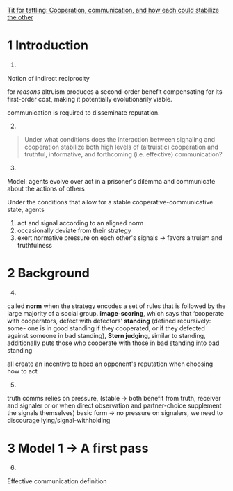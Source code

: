 
[Tit for tattling: Cooperation, communication, and how each could stabilize the other](https://arxiv.org/pdf/2201.06792)

# 1 Introduction
1.
Notion of indirect reciprocity

for *reasons* altruism produces a second-order benefit compensating for
its first-order cost, making it potentially evolutionarily viable.

communication is required to disseminate reputation.

2.
> Under what conditions does the interaction between signaling and cooperation stabilize both high levels of (altruistic) cooperation and truthful, informative, and forthcoming (i.e. effective) communication?

3.
Model:
agents evolve over act in a prisoner's dilemma and communicate about the actions of others

Under the conditions that allow for a stable cooperative-communicative state, agents
1. act and signal according to an aligned norm
2. occasionally deviate from their strategy
3. exert normative pressure on each other's signals -> favors altruism and truthfulness

# 2 Background
4.
called **norm** when the strategy encodes a set of rules that is followed by the large majority of a social group.
**image-scoring**, which says that ‘cooperate with cooperators, defect with defectors’
**standing** (defined recursively: some-
one is in good standing if they cooperated, or if they defected against someone in bad standing),
**Stern judging**, similar to standing, additionally puts those who cooperate with those in bad standing into bad standing 

all create an incentive to heed an opponent's reputation when choosing how to act

5.
truth comms relies on pressure, (stable -> both benefit from truth, receiver and signaler or or when direct observation and partner-choice supplement the signals themselves)
basic form -> no pressure on signalers, we need to discourage lying/signal-withholding

# 3 Model 1 -> A first pass
6.
Effective communication definition


